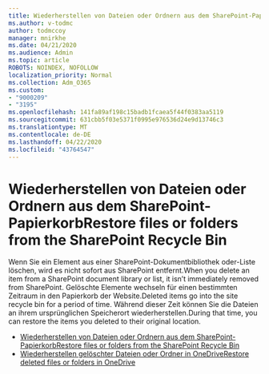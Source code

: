 ```yaml
---
title: Wiederherstellen von Dateien oder Ordnern aus dem SharePoint-Papierkorb
ms.author: v-todmc
author: todmccoy
manager: mnirkhe
ms.date: 04/21/2020
ms.audience: Admin
ms.topic: article
ROBOTS: NOINDEX, NOFOLLOW
localization_priority: Normal
ms.collection: Adm_O365
ms.custom:
- "9000209"
- "3195"
ms.openlocfilehash: 141fa89af198c15badb1fcaea5f44f0383aa5119
ms.sourcegitcommit: 631cbb5f03e5371f0995e976536d24e9d13746c3
ms.translationtype: MT
ms.contentlocale: de-DE
ms.lasthandoff: 04/22/2020
ms.locfileid: "43764547"
---
```

# <a name="restore-files-or-folders-from-the-sharepoint-recycle-bin"></a><span data-ttu-id="3133d-102">Wiederherstellen von Dateien oder Ordnern aus dem SharePoint-Papierkorb</span><span class="sxs-lookup"><span data-stu-id="3133d-102">Restore files or folders from the SharePoint Recycle Bin</span></span> 

<span data-ttu-id="3133d-103">Wenn Sie ein Element aus einer SharePoint-Dokumentbibliothek oder-Liste löschen, wird es nicht sofort aus SharePoint entfernt.</span><span class="sxs-lookup"><span data-stu-id="3133d-103">When you delete an item from a SharePoint document library or list, it isn’t immediately removed from SharePoint.</span></span> <span data-ttu-id="3133d-104">Gelöschte Elemente wechseln für einen bestimmten Zeitraum in den Papierkorb der Website.</span><span class="sxs-lookup"><span data-stu-id="3133d-104">Deleted items go into the site recycle bin for a period of time.</span></span> <span data-ttu-id="3133d-105">Während dieser Zeit können Sie die Dateien an ihrem ursprünglichen Speicherort wiederherstellen.</span><span class="sxs-lookup"><span data-stu-id="3133d-105">During that time, you can restore the items you deleted to their original location.</span></span>

- [<span data-ttu-id="3133d-106">Wiederherstellen von Dateien oder Ordnern aus dem SharePoint-Papierkorb</span><span class="sxs-lookup"><span data-stu-id="3133d-106">Restore files or folders from the SharePoint Recycle Bin</span></span>](https://support.office.com/article/Restore-items-in-the-Recycle-Bin-of-a-SharePoint-site-6df466b6-55f2-4898-8d6e-c0dff851a0be)
- [<span data-ttu-id="3133d-107">Wiederherstellen gelöschter Dateien oder Ordner in OneDrive</span><span class="sxs-lookup"><span data-stu-id="3133d-107">Restore deleted files or folders in OneDrive</span></span>](https://support.office.com/article/restore-deleted-files-or-folders-in-onedrive-949ada80-0026-4db3-a953-c99083e6a84f)
